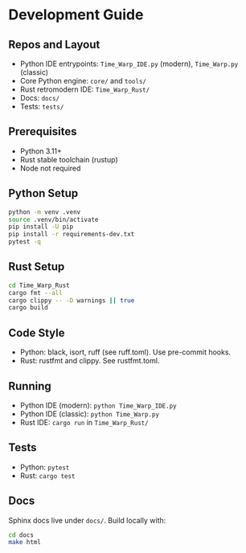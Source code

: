 # Development Guide

## Repos and Layout

- Python IDE entrypoints: `Time_Warp_IDE.py` (modern), `Time_Warp.py` (classic)
- Core Python engine: `core/` and `tools/`
- Rust retromodern IDE: `Time_Warp_Rust/`
- Docs: `docs/`
- Tests: `tests/`

## Prerequisites

- Python 3.11+
- Rust stable toolchain (rustup)
- Node not required

## Python Setup

```bash
python -m venv .venv
source .venv/bin/activate
pip install -U pip
pip install -r requirements-dev.txt
pytest -q
```

## Rust Setup

```bash
cd Time_Warp_Rust
cargo fmt --all
cargo clippy -- -D warnings || true
cargo build
```

## Code Style

- Python: black, isort, ruff (see ruff.toml). Use pre-commit hooks.
- Rust: rustfmt and clippy. See rustfmt.toml.

## Running

- Python IDE (modern): `python Time_Warp_IDE.py`
- Python IDE (classic): `python Time_Warp.py`
- Rust IDE: `cargo run` in `Time_Warp_Rust/`

## Tests

- Python: `pytest`
- Rust: `cargo test`

## Docs

Sphinx docs live under `docs/`. Build locally with:

```bash
cd docs
make html
```
